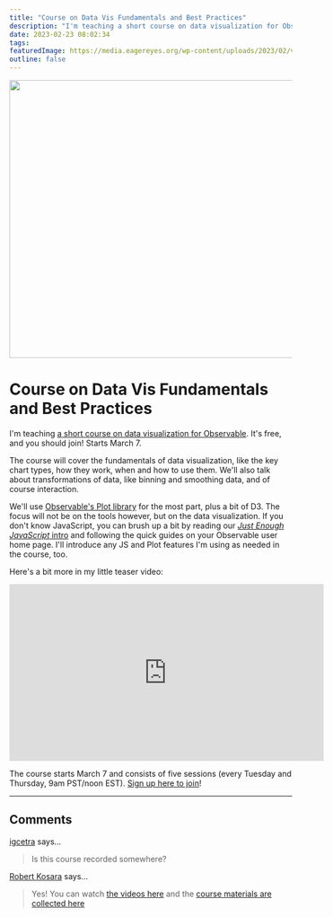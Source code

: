 ```yaml
---
title: "Course on Data Vis Fundamentals and Best Practices"
description: "I'm teaching a short course on data visualization for Observable. It's free, and you should join! Starts March 7."
date: 2023-02-23 08:02:34
tags: 
featuredImage: https://media.eagereyes.org/wp-content/uploads/2023/02/vis-course-thumb.png
outline: false
---
```


<p align="center"><img src="https://media.eagereyes.org/wp-content/uploads/2023/02/vis-course-thumb.png" width="660" height="495" /></p>

# Course on Data Vis Fundamentals and Best Practices

I'm teaching <a href="https://observablehq.com/@observablehq/datavizcourse?utm_medium=video&amp;utm_campaign=datavizcourse&amp;utm_source=videoembed" target="_blank" rel="noreferrer noopener">a short course on data visualization for Observable</a>. It's free, and you should join! Starts March 7.

The course will cover the fundamentals of data visualization, like the key chart types, how they work, when and how to use them. We'll also talk about transformations of data, like binning and smoothing data, and of course interaction.

We'll use <a href="https://observablehq.com/@observablehq/plot?collection=@observablehq/plot">Observable's Plot library</a> for the most part, plus a bit of D3. The focus will not be on the tools however, but on the data visualization. If you don't know JavaScript, you can brush up a bit by reading our <a href="https://observablehq.com/@observablehq/learn-javascript-introduction" target="_blank" rel="noreferrer noopener"><em>Just Enough JavaScript</em> intro</a> and following the quick guides on your Observable user home page. I'll introduce any JS and Plot features I'm using as needed in the course, too.

Here's a bit more in my little teaser video:

<p align="center"><iframe width="560" height="315" src="https://www.youtube.com/embed/fupMzCU1sOo?si=pse09pLGUagohARo" title="YouTube video player" frameborder="0" allow="accelerometer; autoplay; clipboard-write; encrypted-media; gyroscope; picture-in-picture; web-share" allowfullscreen></iframe></p>

The course starts March 7 and consists of five sessions (every Tuesday and Thursday, 9am PST/noon EST). <a href="https://observablehq.com/@observablehq/datavizcourse?utm_medium=video&amp;utm_campaign=datavizcourse&amp;utm_source=videoembed" target="_blank" rel="noreferrer noopener">Sign up here to join</a>!


<PostedBy />


<aside class="comments">

---
## Comments

<a href="http://igcetra.wordpress.com" rel="nofollow noopener" target="_blank">igcetra</a> says…
>	Is this course recorded somewhere?

<a href="/about" rel="nofollow noopener" target="_blank">Robert Kosara</a> says…
>	Yes! You can watch <a href="https://www.youtube.com/watch?v=WJ1c54Ab-o8&list=PLOHIJAFwtkEdEQ698jmgoEiC2FFtq-gys" rel="nofollow ugc">the videos here</a> and the <a href="https://observablehq.com/@observablehq/course-materials-and-pointers?collection=@observablehq/data-vis-course" rel="nofollow ugc">course materials are collected here</a>

</aside>

